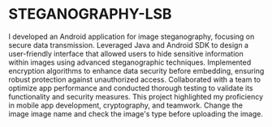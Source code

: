# STEGANOGRAPHY-LSB
I developed an Android application for image steganography, focusing on secure data transmission. Leveraged Java and Android SDK to design a user-friendly interface that allowed users to hide sensitive information within images using advanced steganographic techniques. Implemented encryption algorithms to enhance data security before embedding, ensuring robust protection against unauthorized access. Collaborated with a team to optimize app performance and conducted thorough testing to validate its functionality and security measures. This project highlighted my proficiency in mobile app development, cryptography, and teamwork.
Change the image image name and check the image's type before uploading the image.
